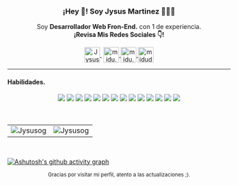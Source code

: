 
<p align="center" width="300">
   
   <h3 align="center">¡Hey 👋! Soy Jysus Martinez 👨🏻‍💻</h3>
</p>

<p align="center">Soy <strong>Desarrollador Web Fron-End.</strong> con 1 de experiencia.<br /><strong>¡Revisa Mis Redes Sociales 👇!</strong></p>
<p align="center">
   <a href="https://www.facebook.com/profile.php?id=100065162265294" target="_blank" style='margin-right:4px'>
    <img align="center" src="https://cdn.jsdelivr.net/npm/simple-icons@3.0.1/icons/facebook.svg" alt="JysusOg" height="35px" width="35px" />
  </a>
  <a href="https://www.instagram.com/jysus_og/" target="_blank">
    <img align="center" src="https://cdn.jsdelivr.net/npm/simple-icons@3.0.1/icons/instagram.svg" alt="midu.dev" height="35px" width="35px" />
  </a>
   <a href="https://www.linkedin.com/in/jesus-martinez-lopez/" target="_blank">
    <img align="center" src="https://cdn.jsdelivr.net/npm/simple-icons@3.0.1/icons/linkedin.svg" alt="midu.dev" height="35px" width="35px" />
  </a>
  <a href="https://twitter.com/Jesus46231396" target="_blank">
    <img align="center" src="https://cdn.jsdelivr.net/npm/simple-icons@3.0.1/icons/twitter.svg" alt="midudev" height="35px" width="35px" />
  </a>
</p>

---



<!-- https://github.com/alexandresanlim/Badges4-README.md-Profile -->
<h4 align="left">Habilidades.</h4>
<div align="center">
  <img src="https://img.shields.io/badge/javascript-%23323330.svg?style=plastic&logo=javascript&logoColor=%23F7DF1E" />
  
  <img src="https://img.shields.io/badge/react-%2320232a.svg?style=plastic&logo=react&logoColor=%2361DAFB" />
  
  <img src="https://img.shields.io/badge/rails-%23CC0000.svg?style=plastic&logo=ruby-on-rails&logoColor=white" />
  <img src="https://img.shields.io/badge/html5-%23E34F26.svg?style=plastic&logo=html5&logoColor=white" />
  <img src="https://img.shields.io/badge/css3-%231572B6.svg?style=plastic&logo=css3&logoColor=white" />
  <img src="https://img.shields.io/badge/sass-hotpink.svg?style=plastic&logo=SASS&logoColor=white" />
  <img src="https://img.shields.io/badge/bootstrap-%23563D7C.svg?style=plastic&logo=bootstrap&logoColor=white" />
  <img src="https://img.shields.io/badge/figma-F24E1E?style=plastic&logo=figma&logoColor=white" />
  <img src="https://img.shields.io/badge/canva-%2300C4CC.svg?&style=plastic&logo=Canva&logoColor=white" />
  <img src="https://img.shields.io/badge/netlify-00C7B7?style=plastic&logo=netlify&logoColor=white" />
  <img src="https://img.shields.io/badge/git-%23F05033.svg?style=plastic&logo=git&logoColor=white" />
  <img src="https://img.shields.io/badge/github-%23121011.svg?style=plastic&logo=github&logoColor=white" />
  <img src="https://img.shields.io/badge/npm-%23000000.svg?style=plastic&logo=npm&logoColor=white" />
  <img src="https://img.shields.io/badge/mysql-%2300f.svg?style=plastic&logo=mysql&logoColor=white" />
</div>
  
<br>
<br>
  
<table align="center">
  <tr>
   
  <td>
    <img src="https://github-readme-stats.vercel.app/api?username=Jysusog&include_all_commits=true&count_private=true&show_icons=true&line_height=20&title_color=7A7ADB&icon_color=2234AE&text_color=D3D3D3&bg_color=0,000000,130F40" alt="Jysusog" />
  <td>
    <img src="https://github-readme-stats.vercel.app/api/top-langs?username=Jysusog&show_icons=true&locale=en&layout=compact&title_color=7A7ADB&icon_color=2234AE&text_color=D3D3D3&bg_color=0,000000,130F40" alt="Jysusog" />
    </td>
  </tr>
</table>
  
<br>

[![Ashutosh's github activity graph](https://github-readme-activity-graph.cyclic.app/graph?username=Jysusog&theme=react-dark)](https://github.com/ashutosh00710/github-readme-activity-graph) 
 
<div  align="center">
  <small>Gracias por visitar mi perfil, atento a las actualizaciones ;).</small>
</div>
